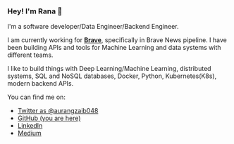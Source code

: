 ### Hey! I'm Rana 👋

I'm a software developer/Data Engineer/Backend Engineer.

I am currently working for [**Brave**](https://brave.com/), specifically in Brave News pipeline. I have been building APIs and tools for Machine Learning and data systems with different teams.

I like to build things with Deep Learning/Machine Learning, distributed systems, SQL and NoSQL databases, Docker, Python, Kubernetes(K8s), modern backend APIs.

You can find me on:

* [Twitter as @aurangzaib048](https://twitter.com/aurangzaib048)
* [GitHub (you are here)](https://github.com/aurangzaib048)
* [LinkedIn](https://www.linkedin.com/in/rana-aurangzaib-45557b135/)
* [Medium](https://aurangzaib048.medium.com/)




<!--
### Hi there 👋
**aurangzaib048/aurangzaib048** is a ✨ _special_ ✨ repository because its `README.md` (this file) appears on your GitHub profile.

Here are some ideas to get you started:

- 🔭 I’m currently working on ...
- 🌱 I’m currently learning ...
- 👯 I’m looking to collaborate on ...
- 🤔 I’m looking for help with ...
- 💬 Ask me about ...
- 📫 How to reach me: ...
- 😄 Pronouns: ...
- ⚡ Fun fact: ...
-->
